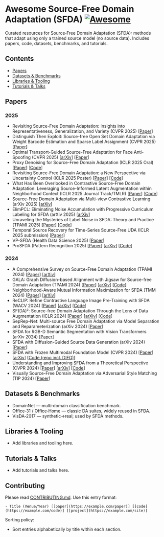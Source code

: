 # Awesome Source‑Free Domain Adaptation (SFDA) [![Awesome](https://awesome.re/badge.svg)](https://awesome.re)

Curated resources for Source‑Free Domain Adaptation (SFDA): methods that adapt using only a trained source model (no source data). Includes papers, code, datasets, benchmarks, and tutorials.
<!--lint disable awesome-github repo-url -->

## Contents
- [Papers](#papers)
- [Datasets & Benchmarks](#datasets--benchmarks)
- [Libraries & Tooling](#libraries--tooling)
- [Tutorials & Talks](#tutorials--talks)

## Papers
### 2025 
- Revisiting Source-Free Domain Adaptation: Insights into Representativeness, Generalization, and Variety (CVPR 2025) [[Paper](https://openaccess.thecvf.com/content/CVPR2025/html/Zhu_Revisiting_Source-Free_Domain_Adaptation_Insights_into_Representativeness_Generalization_and_Variety_CVPR_2025_paper.html)]
- Distinguish Then Exploit: Source-free Open Set Domain Adaptation via Weight Barcode Estimation and Sparse Label Assignment (CVPR 2025) [[Paper](https://openaccess.thecvf.com/content/CVPR2025/html/Zhao_Distinguish_Then_Exploit_Source-Free_Open_Set_Domain_Adaptation_via_Weight_Barcode_Estimation_CVPR_2025_paper.html)]
- Optimal Transport-Guided Source-Free Adaptation for Face Anti-Spoofing (CVPR 2025) [[arXiv](https://arxiv.org/abs/2503.22984)] [[Paper](https://cvpr.thecvf.com/virtual/2025/poster/33252)]
- Proxy Denoising for Source-Free Domain Adaptation (ICLR 2025 Oral) [[Paper](https://openreview.net/forum?id=FIj9IEPCKr)] [[Code](https://github.com/tntek/source-free-domain-adaptation)]
- Revisiting Source-Free Domain Adaptation: a New Perspective via Uncertainty Control (ICLR 2025 Poster) [[Paper](https://openreview.net/forum?id=nx9Z5Kva96)] [[Code](https://github.com/xugezheng/UCon_SFDA)]
- What Has Been Overlooked in Contrastive Source-Free Domain Adaptation: Leveraging Source-Informed Latent Augmentation within Neighborhood Context (ICLR 2025 Journal Track/TMLR) [[Paper](https://openreview.net/forum?id=iulMde3dP1)] [[Code](https://github.com/JingWang18/SiLAN)]
- Source-Free Domain Adaptation via Multi-view Contrastive Learning (arXiv 2025) [[arXiv](https://arxiv.org/abs/2507.03321)]
- ElimPCL: Eliminating Noise Accumulation with Progressive Curriculum Labeling for SFDA (arXiv 2025) [[arXiv](https://arxiv.org/abs/2503.23712)]
- Unraveling the Mysteries of Label Noise in SFDA: Theory and Practice (TPAMI 2025) [[Paper](https://www.computer.org/csdl/journal/tp/2025/05/10858421/23VPxGAlL4Q)] [[Code](https://github.com/xugezheng/labelNoiseInSFDA)]
- Temporal Source Recovery for Time-Series Source-Free UDA (ICLR 2025 submission) [[Paper](https://openreview.net/forum?id=GhM63V7z6v)]
- VP-SFDA (Health Data Science 2025) [[Paper](https://link.springer.com/article/10.1007/s42399-025-00184-9)]
- ProSFDA (Pattern Recognition 2025) [[Paper](https://www.sciencedirect.com/science/article/pii/S0031320320301556)] [[arXiv](https://arxiv.org/abs/2207.09823)] [[Code](https://github.com/ProSFDA)]

### 2024
- A Comprehensive Survey on Source-Free Domain Adaptation (TPAMI 2024) [[Paper](https://ieeexplore.ieee.org/document/10533539)] [[arXiv](https://arxiv.org/abs/2302.11803)]
- GALA: Graph Diffusion-based Alignment with Jigsaw for Source-free Domain Adaptation (TPAMI 2024) [[Paper](https://ieeexplore.ieee.org/document/10405692)] [[arXiv](https://arxiv.org/abs/2307.08740)] [[Code](https://github.com/Jerry-Luo-98/GALA)]
- Neighborhood-Aware Mutual Information Maximization for SFDA (TMM 2024) [[Paper](https://ieeexplore.ieee.org/document/10603809)] [[arXiv](https://arxiv.org/abs/2403.18239)]
- ReCLIP: Refine Contrastive Language Image Pre-Training with SFDA (WACV 2024) [[Paper](https://openaccess.thecvf.com/content/WACV2024/html/Yao_ReCLIP_Refine_Contrastive_Language_Image_Pre-Training_with_Source-Free_Domain_Adaptation_WACV_2024_paper.html)] [[arXiv](https://arxiv.org/abs/2310.10893)] [[Code](https://github.com/parasol-team/reclip)]
- SF(DA)²: Source-free Domain Adaptation Through the Lens of Data Augmentation (ICLR 2024) [[Paper](https://openreview.net/forum?id=4WJ1X0XyBI)] [[arXiv](https://arxiv.org/abs/2312.08566)] [[Code](https://github.com/shinyflight/SFDA2)]
- SepRep-Net: Multi-source Free Domain Adaptation via Model Separation and Reparameterization (arXiv 2024) [[Paper](https://arxiv.org/abs/2402.08249)]
- SFDA for RGB-D Semantic Segmentation with Vision Transformers (arXiv 2024) [[Paper](https://arxiv.org/abs/2406.19533)]
- SFDA with Diffusion-Guided Source Data Generation (arXiv 2024) [[Paper](https://arxiv.org/abs/2401.12047)]
- SFDA with Frozen Multimodal Foundation Model (CVPR 2024) [[Paper](https://openaccess.thecvf.com/content/CVPR2024/html/Tang_Source-Free_Domain_Adaptation_with_Frozen_Multimodal_Foundation_Model_CVPR_2024_paper.html)] [[arXiv](https://arxiv.org/abs/2403.11066)] [[Code (repo incl. DIFO)](https://github.com/tntek/source-free-domain-adaptation)]
- Understanding and Improving SFDA from a Theoretical Perspective (CVPR 2024) [[Paper](https://openaccess.thecvf.com/content/CVPR2024/html/Kawasaki_Understanding_and_Improving_Source-free_Domain_Adaptation_from_a_Theoretical_Perspective_CVPR_2024_paper.html)] [[arXiv](https://arxiv.org/abs/2403.15957)] [[Code](https://github.com/nttcslab/improved_sfda)]
- Visually Source-Free Domain Adaptation via Adversarial Style Matching (TIP 2024) [[Paper](https://ieeexplore.ieee.org/document/10424442)]

## Datasets & Benchmarks
- DomainNet — multi‑domain classification benchmark.
- Office‑31 / Office‑Home — classic DA suites, widely reused in SFDA.
- VisDA‑2017 — synthetic→real; used by SFDA methods.

## Libraries & Tooling
- Add libraries and tooling here.

## Tutorials & Talks
- Add tutorials and talks here.

## Contributing
Please read [CONTRIBUTING.md](CONTRIBUTING.md). Use this entry format:

```
- Title (Venue/Year) [[paper](https://example.com/paper)] [[code](https://example.com/code)] [[project](https://example.com/site)]
```

Sorting policy:
- Sort entries alphabetically by title within each section.
